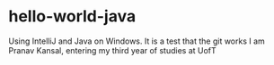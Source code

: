 # hello-world-java
Using IntelliJ and Java on Windows. It is a test that the git works
I am Pranav Kansal, entering my third year of studies at UofT
